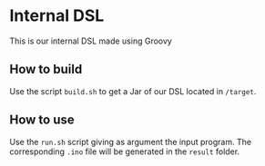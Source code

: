 # Internal DSL

This is our internal DSL made using Groovy

## How to build

Use the script `build.sh` to get a Jar of our DSL located in `/target`.

## How to use

Use the `run.sh` script giving as argument the input program. The corresponding `.ino` file will be generated in the `result` folder.